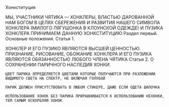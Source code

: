 Хонкституция

МЫ, УЧАСТНИКИ ЧЯТИКА — ХОНКЛЕРЫ, ВЛАСТЬЮ ДАРОВАННОЙ НАМ БОГОМ В ЦЕЛЯХ СБЕРЕЖЕНИЯ И РАЗВИТИЯ НАШЕГО СИМВОЛА ХОНКЛЕРА (МИЛОГО ЛЯГУШОНКА В КЛОУНСКОЙ ОДЕЖДЕ) И ПУЗИКА ХОНКЛЕРА ПРИНИМАЕМ ДАННУЮ ХОНКСТИТУЦИЮ
Раздел первый. Основные положения.
Статья 1.

ХОНКЛЕР И ЕГО ПУЗИКО ЯВЛЯЮТСЯ ВЫСШЕЙ ЦЕННОСТЬЮ. ПРИЗНАНИЕ, РИСОВАНИЕ, ОБОЖАНИЕ ХОНКЛЕРА И ЕГО ПУЗИКА ЯВЛЯЮТСЯ ОБЯЗАННОСТЬЮ ЛЮБОГО ЧЛЕНА ЧЯТИКА
Статья 2. О СОХРАНЕНИИ ПАРИЧНОГО НАСЛЕДИЯ ХОНКИ.

    ЦВЕТ ПАРИКА ОПРЕДЕЛЯЕТСЯ ЦВЕТАМИ КОТОРЫЕ ПОЛУЧАЮТСЯ ПРИ РАЗЛОЖЕНИИ ВИДИМОГО СВЕТА НА СПЕКТР, НЕ ВКЛЮЧАЯ ГОЛУБОЙ

    ПАРИК ДОЛЖЕН ПРИСУТСТВОВАТЬ В ЛЮБОМ СТИКЕРЕ, ДАЖЕ ЕСЛИ ОДЕТА ШАПОЧКА

    ИСПОЛЬЗОВАНИЕ ХОНОК БЕЗ ПАРИКА ПРИРАВНИВАЕТСЯ К ИСПОЛЬЗОВАНИЮ НЕХОНКИ, ТЕМ САМЫМ ОСКОРБЛЯЯ ХОНОК
